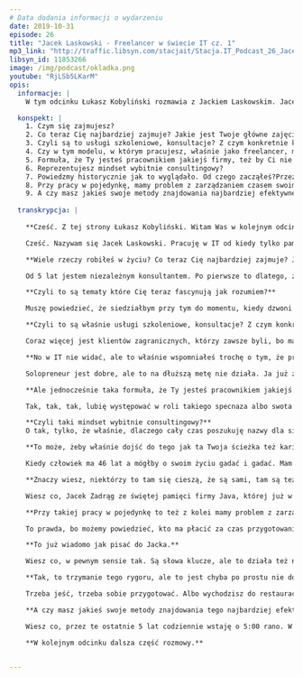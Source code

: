 ```yaml
---
# Data dodania informacji o wydarzeniu
date: 2019-10-31
episode: 26
title: "Jacek Laskowski - Freelancer w świecie IT cz. 1"
mp3_link: "http://traffic.libsyn.com/stacjait/Stacja.IT_Podcast_26_Jacek_Laskowski_-_Freelancer_w_swiecie_IT_cz_1.mp3"
libsyn_id: 11853266
image: /img/podcast/okladka.png
youtube: "RjLSb5LKarM"
opis:
  informacje: |
    W tym odcinku Łukasz Kobyliński rozmawia z Jackiem Laskowskim. Jacek na co dzień zajmuje się Sparkiem, Kafką oraz Scalą. Jak sam siebe określa jako Freelance IT Consultant. W tej części opowie, jak dokładnie wygląda jego praca, a w szczególności kontakty z klientami. 

  konspekt: |
    1. Czym się zajmujesz?
    2. Co teraz Cię najbardziej zajmuje? Jakie jest Twoje główne zajęcie?
    3. Czyli są to usługi szkoleniowe, konsultacje? Z czym konkretnie klienci dzwonią? Czego mogą od Ciebie oczekiwać?
    4. Czy w tym modelu, w którym pracujesz, właśnie jako freelancer, myślisz o tym, żeby jakoś tutaj rozbudowywać zespół? Czy raczej chcesz być takim solopreneur, który zajmuje się wszystkim sam i nie uzależnia się od innych ludzi?
    5. Formuła, że Ty jesteś pracownikiem jakiejś firmy, też by Ci nie odpowiadała? Skoro się zdecydowałeś na tę właśnie samodzielność, bycie freelancerem, także tutaj wolisz samodzielnie pracować?
    6. Reprezentujesz mindset wybitnie consultingowy?
    7. Powiedzmy historycznie jak to wyglądało. Od czego zacząłeś?Przez długi czas się samą Javą zajmowałeś, tak? Działałeś również jako organizator meetupów itd. Możesz powiedzieć jak ta droga wyglądała? Migracja, właśnie z zainteresowania Javą do Sparka i Kafki?
    8. Przy pracy w pojedynkę, mamy problem z zarządzaniem czasem swoim? To znaczy, że trzeba sobie dobrze podzielić czas, pomiędzy pracę faktyczną, a przygotowaniem się do kolejnego projektu. O tym mówiłeś?
    9. A czy masz jakieś swoje metody znajdowania najbardziej efektywnego czasu pracy?
  
  transkrypcja: |
  
    **Cześć. Z tej strony Łukasz Kobyliński. Witam Was w kolejnym odcinku podcastu Stacja.IT. Dzisiaj naszym gościem jest Jacek Laskowski. Cześć Jacek. Wielkie dzięki, że znalazłeś czas żeby porozmawiać z nami. Może powiedz na początku, tym osobom, które Cię nie znają, czym się zajmujesz?**

    Cześć. Nazywam się Jacek Laskowski. Pracuję w IT od kiedy tylko pamiętam, czyli już od ponad dwudziestu lat. Pasjonuję się światem Open Source. W tej chwili zajmuję się  Kafką i Sparkiem, korzystam również z języka programowania SCALA. Mimo mojego wieku wciąż liczę, że kiedyś będę dobrym programistą. Klienci mi płacą, więc wygląda na to, że moje usługi nadal są wzięte. Mam się dobrze. 

    **Wiele rzeczy robiłeś w życiu? Co teraz Cię najbardziej zajmuje? Jakie jest Twoje zajęcie?**

    Od 5 lat jestem niezależnym konsultantem. Po pierwsze to dlatego, żeby jakby uwypuklić ten fakt, że skoro jest się niezależnym to rynek wyznacza jak dobry człowiek jest, więc jeśli od tylu lat utrzymuje się na rynku i wciąż mogę powiedzieć, że jestem niezależny to znaczy, że jest całkiem nieźle. Lubię funkcjonować w takich niestabilnych środowiskach. Kręcą mnie szybkie zmiany, więc w tej chwili siedzę tylko i wyłącznie ze Sparkiem i Kafką (w tej kolejności) oraz Scalą. Więc jeśli klient dzwoni i mówi, “Słuchaj chłopie! Jacek chcielibyśmy Cię!”, to jeśli nie pojawia się Spark, Kafka i Scala w tej kolejności, w pierwszych dwóch, trzech lub czterech zdaniach to od razu kończę rozmowę. Robię to od 5 lat i nie zamierzam przestawać. Przed naszą rozmową kończyłem wpisy w moich książkach odnośnie Kafki, coś tam rozkminiałem, coś mi zaczęło wychodzić i tak sobie przypomniałem, że Łukasz dzwonił, trzeba jechać. Musiałem przerwać. I to jest właśnie taki mój świat, że wygląda na to, że gdybym mógł to bym siedział przy tym temacie, patrzył na kody źródłowe i i opisywał to wszystko co tam widzę. I tak zaprzepaściłbym cokolwiek innego. Dobrze że mam rodzinę. Dobrze że spotykamy się, że muszę wyjeżdżać do klientów, bo inaczej to bym chyba się nie ubrał w ogóle i w pidżamie, kapciach siedział. Jak to w filmach czasem pokazują w piwnicy i rozkminiał jak to Kafka i Spark działają. 

    **Czyli to są tematy które Cię teraz fascynują jak rozumiem?**

    Muszę powiedzieć, że siedziałbym przy tym do momentu, kiedy dzwoni klient i mówi “słuchaj, przyjedziesz na szkolenie”? To tak jak Sławek Sobótka zawsze odpowiadał, zresztą wy też tak działacie, że po jakimś czasie jak masz już szkolenia to odcinasz kupony i cały czas mówisz to samo. Ale właśnie ta świadomość, że jest kolejne szkolenie - dziesiąte, dwudzieste szkolenie i mówisz to samo, czasami nie wiesz, czy coś już mówiłeś, czy nie mówiłeś. Czasem byś chciał wskoczyć na wyższy poziom. Szczególnie jeśli siedzisz z kodami źródłowymi i chciałbyś powiedzieć, co jest w latest and greatest version, czy to Sparka czy Kafki. Ale mówisz nie, jak pojedziesz za ostro po bandzie i powiesz te wszystkie detale, a klientela nie jest jeszcze przygotowana, więc musisz zatrzymać się. Te wyjazdy czasami są tak pod górę, że mi się nie chce jechać i tak po tych pięciu dniach mówię sobie “dobra mam trochę kasy, już nikt nie musi dzwonić i nikt nie będzie dzwonić i wtedy odkładam telefon, odkładam maila i znowu kody źródłowe. Później po tygodniu mówię sobie “Słuchaj może jednak by ktoś zadzwonił, bo jak nikt nie będzie dzwonił, to może ta moja robota nie jest w ogóle potrzebna. Pojawiają się takie inne elementy. No i tak upływają ostatnie dni”.

    **Czyli to są właśnie usługi szkoleniowe, konsultacje? Z czym konkretnie klienci dzwonią? Czego mogą od Ciebie oczekiwać?**

    Coraz więcej jest klientów zagranicznych, którzy zawsze byli, bo mało udzielałem się na rynku polskim jeśli chodzi o biznes. Tutaj bardziej chodziło o wystąpienia publiczne, o dzielenie się wiedzą. Zależy mi na tym rynku, żeby inni przynajmniej mieli świadomość, że to czym się pasjonuje istnieje na takim poziomie, że to będzie poziom trochę więcej niż początkujący. Wszystkie meetupy organizuję tutaj, ale klienci, głównie zagraniczni, coraz częściej dzwonią i mówią - słuchaj, to już nawet nie musisz do nas przyjeżdżać, tu masz logi, tego czy tego rozwiązania. Powiedz nam czy możesz zrobić tam tak dobrze. Jak trzeba będzie to przeszkolisz naszych ludzi, żeby te pytania były na innym poziomie. Więc szkolenia tak, no bo jak pewnie wiesz, łatwo się je wycenia. Mówi się, powiedzmy 3-5 dni, taka kwota, materiały są, jeśli już masz agendy, 10-20 różnych wariantów agend, to mówisz “dobra, masz tutaj agendy, jeśli coś ci się nie podoba, to masz poszczególne moduły, możemy coś sklecić jak z klocków lego”. Biznes jest prosty jak już dobrze się rozkręcisz. Powtarzam ludziom, że wszystko jest dostępne publicznie - moje slajdy, agendy. W zasadzie, wróciłem teraz z Łodzi i mówię do nich: słuchajcie, moja bytność tutaj to jest jedynie możliwość zadania mi pytania i dostania odpowiedzi w sposób, którego nie dało się uwzględnić na slajdach. Albo było za dużo, albo nawet nie wiedziałem tego, bo się dowiedziałem wczoraj. I były takie sytuacje właśnie w zeszłym tygodniu, kiedy miałem w czwartek-piątek szkolenie z Kafki, to mówiłem rzeczy, których się dowiadywałem właściwie z godziny na godzinę. Kiedy skończyliśmy pierwszy dzień, to coś tam rozkminiłem. Wracając do moich klientów, szkolenia tak, bo się łatwo sprzedają, łatwo je wycenić. W zasadzie sztampowo obsługuję klientów, jeśli pytają o warsztaty. Coraz częściej pojawiają się klienci, którzy mówią: słuchaj zrób nam dobrze. Ty nam powiedz jak miałoby to wyglądać, chcesz logi, to masz logi. Chcesz przyjechać do nas, to przyjeżdżasz. Nie chcesz przyjeżdżać, to też powiedz i w zasadzie teraz w tej chwili usługi są, development, mentoring, performance tuning itp. Są klienci, którzy mówią, mamy produkt, ale chcielibyśmy go usparkowić albo ukawkowić. Wybaczcie za tę nowomowę. Wtedy ja mówię, okey potrzebuję czasu na zastanowienie się, co produkt robi i jak miałaby wyglądać integracja ze Sparkiem czy Kafką no i wtedy się dogadujemy. Ja mówię, że będzie to trwało 6-10 tygodni, no i wyceniamy to per godzina. Klient się zgadza lub nie i wtedy proponuje nową kwotę,  jak będzie okey to robimy. Jeżeli nie, to gadamy dalej albo rozchodzimy się. I tak to teraz wygląda. Także wyjątkowo dobrze idzie. Te wszystkie zapowiedzi, jakichś potencjalnych recesji. Jak słyszę recesja, to pytam jaka recesja? Brakuje ludzi do roboty. Sam bym potrzebował kilku takich wymiataczy, którzy chętnie by usiedli w Sparku, Kafce. Takich odpowiedzialnych, że tylko wystarczyłoby rzucić im temat, powiedzieć: posiedź nad tym, za 2 dni wrócisz i powiesz mi czego się dowiedziałeś. Taka odpowiedzialność, żeby była w tym człowieku. Ludzi nie ma, a tutaj ktoś mówi o recesji. Jaka recesja? Może w innych branżach, ale w IT jakoś tego nie widzę, w moim obszarze jakoś tego nie widać.

    **No w IT nie widać, ale to właśnie wspomniałeś trochę o tym, że przydałoby się więcej tych ludzi? Czy w tym modelu, w którym pracujesz, właśnie jako freelancer, też coś takiego dopuszczasz? W sensie, że myślisz o tym, żeby jakoś tutaj rozbudowywać zespół? Czy raczej chcesz być takim solopreneur który właśnie się zajmuje wszystkim sam i nie uzależnia się od innych ludzi?**

    Solopreneur jest dobre, ale to na dłuższą metę nie działa. Ja już zauważam to po 5 latach, kiedy jestem już w pojedynkę. Zazdroszczę takim firmom jak Sages. Wiele firm można by wymieniać. Wiesz, macie ludzi, zawsze można zwielokrotnić swoją moc. W skrócie mówiąc - ściągnąć więcej z rynku, jeśli chodzi o kasę i więcej się nauczyć, no bo co dwie głowy to nie jedna. Fajnie jest móc z kimś porozmawiać, szczególnie z kimś, kto dzieli te same pasje. Ja w tej chwili rzeczywiście studiuję Sparka i Kafkę. Cieszy mnie każdy dzień, kiedy mogę z tym posiedzieć i porozkminiać. Korzystam z mediów społecznościowych właśnie po to, żeby zachęcić innych do kwestionowania moich prawd, które tam sobie sam buduję, na temat tego, jak działa Spark i Kafka. Liczę, że przez to udostępnianie tego wszystkiego ktoś powie, że ten gość (myślę o sobie), wie coś, to chętnie bym porozmawiał z nim. Chętnie bym się czegoś pouczył. Wciąż jeszcze mało jest ludzi, którzy piszą i mówią: słuchaj może byśmy popracowali razem. Ci, których pytałem o to, czy chcieliby popracować, to albo nie chcą odejść z etatów, albo nie są gotowi na działalność gospodarczą, na współpracę. Gdzie ta współpraca wyglądałaby tak, że ty mi powiesz ile chcesz zarabiać miesięcznie, albo za daną robotę, ja ci to zlecam, a ty mi to robisz. Robisz, nie że wtedy robisz 50 innych rzeczy i ja po tygodniu oczekuję od ciebie wyników, a ty tego nie masz. Dlatego zależy mi żeby to była osoba odpowiedzialna. Nie spotykam dużo ludzi odpowiedzialnych, nie mam jakoś tak szczęścia do tego. Nie chcę zatrudniać, no bo sam jestem na działalności gospodarczej. Nie umiem zagwarantować, że ten flow, ten strumień projektów będzie cały czas trwał. Może jestem w stanie zagwarantować to na kilka miesięcy, ale to zawsze jest ta niepewność, prawda? Więc poszukuję ludzi, którzy w zasadzie już rządzą na rynku, jako freelancerzy. Może chcieliby się skrzyknąć i popracować razem, wymienić się doświadczeniami. Na razie nie mam szczęścia. Ostatnio dostałem maila od gościa, od Hindusa, który mówi: chciałbym się specjalizować w Sparku i Kafce. Pierwszą moją myśl, kiedy w ogóle dostaję takie pytania to jest, że pozwolę mu trochę poczekać. Zobaczymy czy jest wytrwały i przejdzie przez pierwsze sito. No więc po jakimś czasie napisał do mnie: “Jacek, wiem, że jesteś zarobiony (nie wiem skąd on on to wie, ale on wiedział). Czy mógłbyś odpowiedzieć na to pytanie?”. To już pokazuje, że gość jest odporny na ten pierwszy fail w korespondencji. No wtedy ja pytam, co go interesuje? Tak żeby podtrzymać tą rozmowę. I okazało się, że gość jest bardziej zainteresowany Sparkiem niż Kafką. Zadałem mu pierwsze pytanie, chcąc zobaczyć czy w ogóle to ma sens z tym gościem. Nic o nim nie wiem, ale jest zainteresowany, przeszedł przez pierwsze kroki, no i zadałem mu to pytanie i teraz czekam na odpowiedź. Mało jest takich ludzi, którzy dociekają prawdy, są zainteresowani. Jeszcze mniej ludzi, którzy są na swoim. Jeszcze mniej tych, którzy chcieliby się skrzyknąć z innymi i popracować razem. Potrzebuję tego, to rzeczywiście. Na Twoje pytanie czy chcę być soloenterpreneurem to zdecydowanie nie, bo to się nie skaluje. Nie będę wiedział więcej. Czasem mamy z całego dnia, jak czasami sobie mierzę ile czasu spędzam rzeczywiście na produkcję mojej wiedzy, to 4-5 godzin to max. Wiesz, czasami jak wczoraj kiedy siedziałem nad zdokryzowaniem Kafki i usiadłem nad jednym problemem i nie mogłem go rozwiązać. Wiedziałem o co chodzi, teoretycznie byłem przygotowany, ale praktycznie czegoś mi brakowało. Wtedy chętnie zamieniłbym z kimś słowo. Przyszły moje dzieciaki, cała rodzina się zwaliła do domu, a ja byłem wściekły, że nie mogłem z nikim poruszyć tego tematu. Wyszedłem do nich. Żona Agata, pozdrawiam Agatkę, mówi że obiad jest. Ja teraz nie będę o obiedzie myślał… Byłem wściekły i mówię do nich: nie gadajcie do mnie, bo jestem podminowany, bo mam problem i nie mogę go rozkminić. Ale przysiedliśmy do stołu  i tak minęła godzina, dwie, a ja zapomniałem w zasadzie o tym problemie. I w zasadzie, muszę ci powiedzieć, że to było potrzebne, trochę ochłonąłem, trochę zeszło ze mnie. Pomyślałem, że jutro nad tym siądę, wiedząc, że dzisiaj się spotykamy. I tak mówię, a to jutro. A tak nie dało mi to spokoju, po dwóch godzinach, obiad, było około 19, wszyscy już wyszli i zostałem sam. I tak miałem pół godziny, myślę, że muszę do tego wrócić. I poszło. Więc wracając do twojego pytania, czy chcę solo - solo nie. Muszę z kimś gadać częściej, dlatego prowadzę też te meetupy, ale to nie jest ten związek biznesowy, więc muszę mieć kogoś, kto byłby odpowiedzialny, kto chciałby trochę popracować w moim modelu. Żeby podszkolił się i ja bym się podszkolił przy okazji tych rozmów, a dodatkowo trochę zarobi, może nie? Więc jest dobrze, ale uważam, że mogłoby być lepiej.

    **Ale jednocześnie taka formuła, że Ty jesteś pracownikiem jakiejś firmy, też by Ci chyba nie odpowiadała? Skoro się zdecydowałeś na tę właśnie samodzielność, bycie freelancerem, także tutaj wolisz jak rozumiem samodzielnie pracować?**

    Tak, tak, tak, lubię występować w roli takiego specnaza albo swota w tej chwili. Specjalizuję się w wąskiej dziedzinie. Padają czasami pytania od ludzi, czy nie boję się, żę wypadnę z rynku przez to, że mam wąską specjalizację. Nie, na razie nie mam z tym problemu. Wygląda na to, że być może czasami myślę o Sparku jako zamierzchłej technologii, bo około 10 lat już istnieje i widać że są pewne automatyzacje związane ze Sparkiem. Są rozwiązania jak IMR Amazonowy, który jakby ukrywa, że tam w ogóle Spark występuje. W Google’u też jest, więc każdy ma jakieś takie rozwiązanie. Microsoft również w swojej chmurze, więc wygląda na to, że jakby Spark się zrobił na tyle popularny, że w zasadzie już nie można na nim zarabiać. Teraz Kafka, wygląda na to, że chwyta wiatr w żagle. Może do wielu rozwiązań się nie nadaje, ale ludzie biorą Kafkę bo ona jest trendy w tej chwili. Więc nie chcę się zatrudniać na etacie, bo jak dostaję propozycje od bardzo dobrych firm.   Tutaj nie mówię tego w woli chwalenia się, że kontaktuje się ze mną ten czy tamten. Chodzi o to, że odmawiam i dobrze, że jest to nagrywane. Będę zawsze ten kawałek pokazywał dlaczego. Piszę zawsze dlaczego. Lubię kiedy skaczę z projektu na projekt i zajmuję się tylko i wyłącznie Sparkiem i Kafką. Jednak projekt, to nie jest tylko Spark i Kafka. Projekt to jest również robienie architektury, która dotyka Sparka, Kafki i jeszcze czegoś innego. Myślenie o jakiejś takiej większej wizji, poznanie problemów biznesowych, do jakich to rozwiązanie miałoby być zaadresowane. Ludzie oczekują, że jak człowiek ma 40 lat plus, a ja w tej chwili jestem 46ściolatkiem, to już w tej chwili będzie rozwiązywał problemy wyższego poziomu, biznesowe. Nie jest tak. Mnie wciąż technologia interesuje i chcę być, jak to mówią, skupiony na Sparku i Kafce. A to i moja agresywność, mam nadzieję, że pozytywna, nie spotyka się z aprobatą na dłuższą metę. Więc mówię, po tygodniu po dwóch, albo prawdopodobnie zespół miałby mnie dosyć, albo by się problemy skończyły ze Sparkiem i Kafką. Dlatego mówię stanowcze “nie” zatrudnianiu na etat. Chcę mieć, po pierwsze czas na rozkminianie czym jest Kafka, Spark.  Wciąż czuję niedosyt tego czasu. A dwa, że chcę skakać z projektu na projekt, bo lubię zmieniające się środowiska. Nie lubię takiej jednostajności. Nowi ludzie, nowe problemy, i dzięki temu mówię klientom, że nie mam po co się zatrudniać, i po co przez rok, dwa, trzy i zastanawiać się, czy dla mnie są projekty, czy nie ma. Przechodziłem przez to. Lepiej weź mnie na tydzień, dwa, ja rozwalę ten czy tamten problem, zdejmę z Ciebie problem myślenia o Sparku, Kafce. Dodatkowo pozwolisz mi jeździć po innych klientach i potencjalnie szukać lepszych rozwiązań na twoje problemy. Bycie takim pośrednikiem pomiędzy biznesami, mimo że mam podpisanie NDA ze wszystkimi klientami, to wciąż mogę czerpać, korzystać z tego doświadczenia, więc nie muszę mówić, że u klienta X to było tak i tak. Mogę powiedzieć, a ja bym zastosował to rozwiązanie tak. Właśnie bazując na tym doświadczeniu. Więc to jest przez te zmieniające się warunki nie zasypiam gruszek w popiele, jak to mówią. Wciąż jestem na najwyższych obrotach, wciąż to jest Spark i Kafka, no i tak transferuję to widzę, żeby klienci nie myśleli w kategoriach czegoś złego, myśląc o Sparku i Kafce, więc preferuję właśnie bycie niezależnym i to na razie ma ręce i nogi.

    **Czyli taki mindset wybitnie consultingowy?**
    O tak, tylko, że właśnie, dlaczego cały czas poszukuję nazwy dla siebie.  Używam oficjalnie teraz “Freelance IT Consulting”, żeby ludziom, którzy nie są związani z tym freelancerskim ruchem open source, jeśli chodzi o biznes. Freelancer kojarzy mi się trochę z leser. Aczkolwiek, to w zasadzie jest przeciwieństwo, bo nie możesz leserować, kiedy jesteś freelancerem. No bo jak nie będziesz miał klientów, to skończy ci się budżet, prawda? Jak to mówił mój szef w IBMie: nie będzie na chlebek, masełko, i być może szyneczkę. Więc trzeba ciągle być w kontakcie ze swoimi klientami. Jak to ktoś ostatnio powiedział na Twitterze, dobrze jest mieć kogoś, jeszcze poza sobą, kto myśli o tym, co będziesz robił jutro i chętnie ci zapłaci za to. Więc innymi słowy to są klienci. Więc nazywam się Freelance IT Consultant. Tak jak powiedziałeś, consulting to rzeczywiście jest moja rola, ale jest to też mi się zawsze kojarzyło z tym, że jak ktoś mówił konsultant. Szczególnie w Polsce często słyszałem, to było tak: a przyjeżdża, kasuje w zasadzie na godzinę na dwie, nie zależy mu na tym, jak ta robota będzie wyglądała, bo za tydzień, on zejdzie, skasuje swoje, po tygodniu będzie miał na miesiąc. W zasadzie oczekuje tylko upłynięcia tego tygodnia, wychodzi i tyle. Nie, ja bym chciał, żeby Spark i Kafka dobrze się ludziom kojarzyły i jak wchodzę do jakiegoś klienta, to jak słyszę o jakichś problemach, to mówię, że chcę o tym teraz i tu wiedzieć i jeśli sam nie będę umiał pomóc, to skontaktuję się z odpowiednimi osobami. Pomogę pchnąć temat do przodu. Na razie wygląda, że kilku klientów zaufało i pozwalają mi na taką dowolność i takie wjeżdżanie. Dają mi pełen dostęp do serwerowni, pełen dostęp do tych środowisk i mówią: to rób nam dobrze. Bądź takim outsourcingiem, ale tylko dla Sparka i Kafki, ale to jeszcze nie jest powszechne, także…

    **To może, żeby właśnie dojść do tego jak ta Twoja ścieżka też kariery czy rozwoju wyglądała, to może powiedzmy historycznie jak to wyglądało. Od czego zacząłeś? Bo tutaj przez długi czas się samą Javą zajmowałeś, tak? W początkach. Też jako organizator meetupów itd, możesz powiedzieć jak ta droga wyglądała? Też migracje, właśnie z zainteresowania Javą tutaj do Sparka i Kafki?**

    Kiedy człowiek ma 46 lat a mógłby o swoim życiu gadać i gadać. Mam nadzieję, że to nie jest tak, że mam wysokie ego, aczkolwiek pewnie wysoko jest. Generalnie, mam nadzieję, że nie będę zbyt arogancki, wybacz i wybaczcie. Jest tak, że kiedy Java wychodziła byłem wtedy na studiach, jeszcze w Toruniu. Wtedy studiowałem i pamiętam, że Java się pojawiła, nie umiem wytłumaczyć, dlaczego mnie zainteresowała, tak jak nie umiem powiedzieć, dlaczego mnie interesuje Spark i Kafka. Są rzeczy, które doprowadzały mnie do tych technologii, Java, Spark, Kafka, Scala, a w pewnym momencie był Closure i SBT. To zawsze jest takie pokręcone, że w zasadzie trudno jest w tym znaleźć jakiś sens. Więc wracając do mojej historii. Zacząłem od Javy, od pierwszej wersji. Byłem na studiach. Bardzo uwielbiałem programować w C, w socketach, więc jakby Unix mnie fascynował. Lubiłem chyba tą toporność tego Unixa, ale nie toporność, że tam niewiele można było zrobić, tylko, że po prostu, żeby tam coś zrobić. Trzeba było być takim trochę geekiem. I to mnie fascynowało. A z Assemblerem nie doszedłem, to nie był mój poziom. To poziom w tym sensie, że zawsze siedziałem na Unix i C to było najniższy poziom, jaki tam liznąłem. Tam jakiś tam epizod był z Assemblerem ale to do tego nie wracajmy. To nie było nic przyjemnego. Więc była ta Java i założyłem po raz pierwszy pamiętam wtedy to było Pelcomplamp Java, taki news grupy, usenet wtedy był. Pamiętam że ktoś to poprowadził, ale nie pamiętam czy ja to zakładałem, czy ktoś to założył dla mnie. Trzeba byłoby poszukać. Kiedyś próbowałem to znaleźć, ale powstała ta grupa pelcomplandjava i postanowiłem udzielić się tam, a tam było chyba z 6 osób. Nie mieliśmy w ogóle na pelnacomplandjava, tam ludzie dyskutowali i to mnie jakoś tak fascynowało. Potrzebowałem z kimś pogadać na ten temat. Pamiętam kiedy uplety się pojawiły wtedy na tych stronach www, czy jakieś książki się pojawiły. Poszukiwałem takich społeczności. Wtedy jakby, to tego się działo w międzyczasie. Ta Java, ja byłem na studiach, później zacząłem pracować, musiałem, bo w wieku 20 lat pojawiło mi się pierwsze dziecko, później drugie dziecko. Trzeba było kurde trochę kasy pokombinować. Z rodzicami finansowo nie było najlepiej, było generalnie wiele powodów, dla których człowiek musiał robić to, co robił. Więc była Java od pierwszej wersji, w Polsce jeszcze to IT było takie raczkujące. W ogóle IT nie było 20 lat temu, 30 lat temu. To na Kernelu jeszcze się wtedy rządziło. Linux jeszcze wtedy na Kernelu to było chyba dwa czy nawet wcześniej, jedynki nie pamiętam ale dwa, dwa jeden, dwa zero to pamiętam te Kernele. Linux zaczął mnie wtedy pasjonować, to kompilowanie tych rozszerzeń do Linuxa, jakby ten świat open source był taki magiczny, taki niezdobyty. Ta możliwość przesiedzenia całych nocy przed terminalem i tam rozkminianie jak tam Unix działa, jak to kompilować kody w C. Jakimś cudem, w tym momencie kiedy ja już byłem z Javą, dopadłem do Apache Southern Foundation. To ASF w tej chwili kończy 10 czy 20 lat, 10 wydaję mi się. No i open source jakoś tak człowiek słyszał i był pompowany przez tych ludzi, z którymi rozmawiał po angielsku, więc ten angielski trochę lizał, więc liznąłem mocniej. Więc to pisanie moich problemów po angielsku, nie było już takim problemem. I to tak trwało i trwało. Studia trwały trochę dłużej niż powinny. Nie tam 5 lat, tylko 3 razy więcej. W końcu w trakcie tych studiów ja miałem dwójkę dzieci, więc musiałem pracować. Zacząłem z jednej pracy iść do drugiej, trzeciej, czwartej. Przyszedł rok 2000, ja już miałem jakąś wiedzę na temat Javy, no ona rosła razem ze mną. W Warszawie, to miałem wtedy jeszcze większą publikę do zagospodarowania. Tu się już w zasadzie nic nie działo. W Krakowie wtedy była jedna konferencja, wtedy tam była grupa, tam powstał Polish Java User Group. Pamiętam, że BEA, była jeszcze taka firma, teraz kupiona przez Oracle. Maciej Gruszka pomagał mi wejść w ten rynek, właściwie cała BEA Polska. Wtedy jeszcze nie było oddziału polskiego, tylko był niemiecki. Jakby było tyle ludzi w międzyczasie, którzy chcieli żebym coś zrobił bo oni mieli możliwości, przede wszystkim pieniądze, miejsca gdzie by się spotykać. Ja po prostu miałem tylko kreować społeczność. W zasadzie byłem takim narzędziem w rękach ludzi mądrzejszych, sprytniejszych. I ja to robiłem, mnie to pasjonowało. Lubiłem się spotykać z ludźmi. No i jakby to się tak kręciło, kręciło, aż się rozkręciło na tyle, że powstała Warszawska Grupa Użytkowników Java. Później pierwsza konferencja, druga konferencja, pojawiły się ludzie, Michał Margiel, Łukasz Lenart i inni. No i oni zaczęli przejmować pewne obowiązki, które do tej pory były na mojej głowie. Ja mogłem się rozwijać w innych obszarach. I  przechodząc w fast forward z 2010 w 2020, chociaż w zasadzie nie mamy jeszcze 2020. Ciągle byłem z ludźmi ze Stanów, ciągle byłem z open sourcem, ciągle byłem z Apache Southern Foundation. To się działo, dlatego teraz jestem tu gdzie jestem. Rozmawiamy, meetupy się kręcą, w zasadzie mam mało czasu, żeby udostępniać tę wiedzę którą chciałbym udostępniać każdemu for free. Jedyne co płaci człowiek to czas. Jeśli chce ze mną pogadać, to niech przyjdzie na meetupy, na moje konferencje. Występuję na tych Spark Summitach na Kafka Summitach. Tych przestrzeni, gdzie udostępniam moją wiedzę jest sporo. Nawet czasami zarzuca mi się, że traktuję rynek polski po macoszemu, może nawet wygląda na to, że jestem arogancki, bo co tam będę się udzielał na rynku polskim. A to raczej wynika z tego, że klienci są zagraniczni, płacą dobrze. Człowiek jest trochę pazerny nawet na tą kasę, więc dużo jeździ, a jak już jest w domu, to tak trochę nie chce się mu wychodzić poza ten dom, no bo siedzi z tymi kodami źródłowymi. Wtedy znowu klienci są, znowu musi wyjechać na ten tydzień, dwa trzy. I to tak rok mija. Są jeszcze inne pasje, na które nie starczy czasu. No i jakby wracając właśnie do 2019, nawet ostatnio zastanawiałem się, że trzeba byłoby zorganizować meetup, no bo sparkowego meetupu nie było ostatnio, kafkowego też, a jest tyle do podzielenia się. Ale muszę Ci powiedzieć, że normalnie nie ma gdzie tego wcisnąć, no bo trzeba to o tej 17:00 się zorganizować, bo to wyjazd. A teraz mi się pojawiają wyjazdy też w Polsce na różnego typu spotkania Javove, meetupowe, będzie Rzeszów, pojawiła się też Bratysława w międzyczasie, będzie Gdańsk, konferencja. Nawet nie mam czasu w tej Warszawie coś zrobić. 

    **Znaczy wiesz, niektórzy to tam się cieszą, że są sami, tam są też tacy właśnie, te osoby które się tam publicznie wypowiadają o internecie i właśnie cieszą się z tego, że nie muszą zarządzać ludźmi, no bo to też jest ból, tak? W sensie, że jak masz firmę, no bo jest niby fajnie, bo jest dużo osób które ci mogą pomóc zrealizować jakieś zadania ale jeśli ty musisz poświęcać czas na zarządzanie, na odbieranie tych zadań, na przekazywanie, na wdrażanie, to z kolei bardzo dużo czasu zabiera takiego wiesz, którego nie możesz poświęcić na pracę.**

    Wiesz co, Jacek Zadrąg ze świętej pamięci firmy Java, której już w tej chwili nie ma, powiedział taką jedną fajną rzecz. On nie chciałby być nikogo managerem, on też czuł się, zresztą pewnie cały czas się czuje (pozdrawiam Jacka, jeśli to ogląda), zawsze powtarzał, że on nie chce być managerem, on chce być partnerem. Więc pomyśl sobie, tak jak jest, to w tych kancelariach. Nie wiem dokładnie jak to jest, ale sobie wyobrażam, o spółdzielniach. On miał kiedyś taką wizję, żeby firmy, powiedzmy Sages, moja firma, na razie jednoosobowa (ale może kiedyś będę jak na kształt u Sagesa), skrzykniemy się i nie będziemy niczyim managerem. Mamy swoje struktury jeśli ich potrzebujemy. Ja chcę mieć partnerów, więc pytam czy chcesz ze mną pracować? Jeżeli odpowiada: Chcę z tobą robić, to pytam dalej: Chcesz być na projekcie? Chcę być na projekcie. To powiedz mi co chcesz robić na tym projekcie, bądźmy razem. Jak chcesz ze mną iść do klienta, to możesz iść, ale to czasami trochę słabo wygląda, jak klient widzi 10 osób po jednej stronie, a po swojej stronie tylko dwóch. Jak chcesz to idź i powiedz mi co mam zrobić. Ty bądź moim managerem, ja mogę być twoim, ale raczej nie myślmy o tym, że ja będę cię rozliczał za robotę, tylko dowozimy projekt. W sensie, że ty jesteś ekspertem, jeśli nie to mówisz, czego ci brakuje. Ja czuję się ekspertem, więc mówię: ty zrobisz dla mnie to, ty mi mówisz, że to zrobisz, albo nie zrobisz i ja mam to zrobić. Generalnie, myślimy o finalnym efekcie naszych prac, a nie kto jest managerem. Więc jak ja poszukuję ludzi, to poszukuję kogoś, kto już stąpa twardo po ziemi i mówi wyraźnie, że chce być zarządzany, w porządku, to ja ci powiem. Będziesz kopał stąd do tamtąd i nie interesuje mnie to, że cię to nudzi. Jeśli powiesz oczywiście, że cię to nudzi, to ja to uwzględnię. To będziemy prowadzić rozmowy. A jeśli chcesz być równoprawnym, to czuj się odpowiedzialny i wydawaj mi też polecenia, takie które powiesz, bo mi się nie będzie chciało nad czymś myśleć albo od odfrunę z czymś. To powiesz mi “Jacek, słuchaj wróć do mnie, teraz ty będziesz kopał stąd do tamtąd, bo tego wymaga projekt”. Ja powiem - tak, robimy to, bo wiem, że to jest potrzebne, albo powiem, nie będę tego robił, bo to jest niepotrzebne i wtedy mamy tą równouprawnioną dyskusję, z prawem veta po obu stronach. Więc taka spółdzielnia bardziej mi odpowiada, no ale jakoś nie znalazłem i Jacek też nie znalazł, wielu osób które dzieliłyby tę samą pasję i myślenie. Dlatego myślenie o solopreneurze traktuję jako negatyw. Solo uważam za negatyw, zawsze myślę o zespole, udostępniam wszystko, co wiem. Mam nadzieję, że to pokazuje, że nie gram solo, mimo, że jestem solo. Raczej składam to na barki tego, że moja wizja, jak miałoby to wyglądać może jest tak karkołomna, że nikt w to nie wierzy jeszcze. Może rzeczywiście trzeba jeszcze po prostu zatrudnić kilka osób, powiedzieć będziesz kopał stąd dotąd, pokazać, że jest się jakąś firmą 10-osobową i może wtedy wyuczyć, to jest takie niewdzięczne słowo, ja lubię to czasami używać w tym kontekście, ale to jest pozytyw, wytresować kogoś, żeby był tobą. Wytrenować go, żeby postępował tak samo, a z drugiej strony, nie chciałbym, żeby ludzie postępowali tak samo, nie chcę budować kopii, chcę budować indywiduum, które będzie ze mną współpracowało. Więc chciałbym mieć kogoś i rozmawiam z kilkoma osobami, ale one są wciąż niezdecydowane. Pozdrawiam przyjaciół z Paryża. Paryżanie wiedzą o kim mowa. Więc jest kilku niezdecydowanych, jest kilku takich zewnętrznych, no zobaczymy jak to wyjdzie. Ale solopreneur nie, długofalowo na pewno nie. Manager też nie. To jest jeden z powodów, też dla którego nie pracuję w korporacjach. Tam się od razu oferuje mi się tytuły, senior ktoś tam, senior coś tam, raz przez wiek, dwa przez domniemane doświadczenie. Ja wolę być zwykłym programistą i powtarzam, że w mojej roli, jako niezależny, mam tę przyjemność, że mogę powiedzieć, ja mogę być od wszystkiego, byle w zdaniu przy tym wszystkim był Spark i Kafka i jeszcze Scala, więc jeśli jest jakiś problem, którego nikt nie chce robić, to ja go chcę robić. Dlatego to managerowanie, zarządzanie, masz rację, nie jest dla mnie, bo to zajmuje czas, którego po prostu nie mam. 

    **Przy takiej pracy w pojedynkę to też z kolei mamy problem z zarządzaniem czasem swoim tak? To znaczy tym, że trzeba sobie tam dobrze podzielić czas pomiędzy pracę faktyczną a przygotowaniem do kolejnego projektu, o którym mówiłeś. Czy właśnie wręcz wyjazdem do klienta, czy czasem dzieleniem czasu między rodzinę, czas prywatny, osobisty. Mówiłeś też o mailach, w sensie tutaj też pełna zgoda, ktoś kiedyś powiedział, że odpisywanie na maile, to nie jest praca, to jest jakiś tam narzut który musimy sobie załatwić.**

    To prawda, bo możemy powiedzieć, kto ma płacić za czas przygotowania wyjazdu do klienta. Albo rozmową z klientem. Klient cię nie zna, ma pieniądze, mówi, że ma budżet nieograniczony. Czyli jesteś zainteresowany rozmową. Ale jak przekonać klienta, który cię nigdy nie widział w akcji i polega tylko na tym co widzi w internecie, co możesz kreować. I jak przekonać tych ludzi, tego klienta? Czasami trzeba po prostu grać, żeby go zaintrygować. Tak nęcić. Trzeba odsiedzieć swoje w tej łódce i czekać na tego wieloryba, który chwyci na tę wędkę. I to zajmuje czas. Kto ma za to płacić? Ja uważam, że to jest na początku, to przy pierwszym spotkaniu, to jest Twój koszt. Czyli musisz sobie to skalkulować w stawkę, więc jakby czasami jest tak, że  nie będę odpowiadał na maile. Maile Ci rosną, prawda? Już nauczyłem się tej trudnej sztuki. Popatrzę po tytule, popatrzę od kogo i do kosza. Nie mam wątpliwości, nie mam złudzeń, że być może coś stracę ważnego. Ale jeśli tytuł jest słaby, to nadawca też jest jakiś kwadratowy, idzie do kosza. Od razu. Czasami skanuję tylko, jak widzę jakieś słowa klucze, widzę to zostaję przy tym. Czasami przeskanuję i zostawiam na odpowiedź później. Ta odpowiedź nie następuje. I jeśli w jakimś tygodniu gościu nie odpowiada, nie przypomina się, tzn. że sprawa nie miała wagi. Ja nie odpowiedziałem, bo mnie nic nie przykuło. Gdyby tam było 10 000 zarobisz za jeden dzień, to bym od razu chwycił. A jak nic nie było takiego przykuwającego uwagę, to zostawiam to na później, to po tygodniu nie ma znaczenia, wyrzucam. 

    **To już wiadomo jak pisać do Jacka.** 

    Wiesz co, w pewnym sensie tak. Są słowa klucze, ale to działa też na ciebie, prawda? To działa na każdego. Jeśli napiszę: hej Łukasz, popracujemy razem? To powiesz zarobiony jestem. Dlaczego miałbyś ze mną pracować. Ale gdybym napisał: hej Łukasz, mam projekt XYZ, widzę, że się w tym specjalizujesz i jeszcze dobrze klient płaci, a to jest ten klient - duży gracz. A ty powiesz: to referencja jak znalazł, wchodzę w to, bo to referencje. Od razu byś odpowiedział, prawda? Więc tak. Czasami odpowiadam tak skrótowo: słuchaj jestem zarobiony, odpowiem za tydzień. Bo nauczyłem się tego ze Stanów. Ludzie czasami tak odpowiadają, zaznaczając, że widzieli Twój mail, on nie przepadł, nie trafił do deathnulla, albo do jakiegoś kosza. Widział, ale odpowie później. Czasami tak odpowiadam. Czasami mówię, że nie będę mu odpowiadał. Nie odpowiem mu wieczorem. Wieczór mija, a na drugi dzień mam taki żal że nie odpowiedziałem, to już minął cały dzień, a klient jest ważny. Więc w zasadzie co mu teraz napisze? Że odpowiem pojutrze? To już tak trochę kwadratowo. To mówię, dobra odpowiem mu dzisiaj wieczorem, teraz nie mogę akurat, faktycznie nie mogę. Widze ten mail, chodzi mi to w głowie, ale powinienem się trochę przygotować do tej odpowiedzi. I mija czasami z 3-4 dni i wtedy już w ogóle jesteś w fatalnej sytuacji, bo gość na ciebie czekał. Ty po 4 dniach odpowiadasz: słuchaj, nie wiem, albo masz pytania. I tak wolałbym odpowiedzieć 4 dni wcześniej. To jest ten problem. I wracając do tego, to jest koszt, to jest management. Dlatego często jest tak, że liczę sobie czas to tego faktycznie spędzonego czasu na pracę jest liczonych czasami. Ostatnio mówię do żony, ty wiesz co? Mierzyłem sobie czas. I faktycznej pracy za którą ktoś mi zapłacił wyszło 3 godziny. Pojawia się pytanie, co robiłeś w 8 godzin? Siedziałeś w domu. Pewnie żeś siedział przed youtubem albo coś tam. Niee, nie robiłem. Tylko to było po prostu, czytanie maili, odnotowałem sobie to. To jest czas administracyjny, za to nikt nie płaci. Aczkolwiek we wstawkach próbujesz to jakoś tam ukryć.  Ale faktycznej pracy 3 godziny. A trzymałem się ram czasowych, nic nie dotykałem innego nie? I tak przerażające, prawda?

    **Tak, to trzymanie tego rygoru, ale to jest chyba po prostu nie do uniknięcia. W sensie gdzie mamy tą stawkę za pracę to gdzieś ta administracja powinna być wkalkulowana, no bo to po prostu.. No na ten mail od klienta też trzeba odpowiedzieć**

    Trzeba jeść, trzeba sobie przygotować. Albo wychodzisz do restauracji, płacisz za ten czas restauracyjny komuś, więc jest fajnie jak sobie dajesz radę, ale jak nie chcesz codziennie chodzić do restauracji, nawet najlepszej. Często jest tak, że jestem na wyjeździe, znajdę fajną restaurację, i mogę wychodzić na koszt klienta do tej restauracji. Ale nawet mi się już nie chce wychodzić do tej restauracji. Nudne to jedzenie, fajne jest, ale nawet fajność się nudzi w pewnym momencie i to tak człowiek mówi, nie wyjdę. I przyjeżdżam w piątek, a mam robotę w poniedziałek, to potrafię na niezbędnym minimum jeść no prawie samo KFC, no prawie na poziomie KFC. Jakby przepalam tę sobotę i niedzielę, bo jestem tak zaangażowany wiesz w rozkminianie Sparka i Kafki nie? Ktoś powie, że wyszedł być, pozwiedzał, jeździsz po tych wszystkich miejscach, co ty widziałeś? Nic. To jakiś pusty człowiek jesteś. No może, ale nie boli mnie to. Więc jakby tak rzeczywiście to zarządzanie czasem wydaję mi się, że umiem to robić, ale czasem jestem bardziej jestem przerażony, jak niewiele czasu spędzam produktywnie nie? Cokolwiek by produktywność miała znaczyć. Oczywiście, nie przesadzając oczywiście, bo trzeba właśnie przygotować to jedzenie, trzeba trochę odsapnąć, rozprostować kości. Pasjonuje mnie rozciąganie, więc wiem jak bardzo ważne jest, żeby wstać, co te 30 minut przynajmniej, niezbędne minimum. Jakby odświeżyć umysł, kiedy czasami trafiasz na problemy. Ale wiesz, 24 godziny minęło, a ty 3 godziny pracowałeś? Na szczęście dobrze, że te pozostałe aktywności były jakoś dobrze docenione choćby przez rodzinę, więc to nie musiało być traktowane jako praca, tylko jakoś taka dla dobra publicznego. 

    **A czy masz jakieś swoje metody znajdowania tego najbardziej efektywnego czasu pracy? Że to dla ciebie jest np. rano albo, że wieczorem, albo wtedy kiedy jesteś na wyjeździe i rodzina nie wchodzi nagle do domu?**

    Wiesz co, przez te ostatnie 5 lat codziennie wstaję o 5:00 rano. W tej chwili jest trudniej. Ostatnio wstawanie o 5:00 jest na tyle karkołomne, bo czekam na zmianę czasu, teraz bo jest naprawdę ciemno. I jest ciemno, jest zimno, generalnie jak się wstaje, to już nawet chodzenie na bosaka po domu, zaczyna być nieprzyjemne. To już te podłogi nie są tak ciepłe. Jeszcze nie grzeją a już jest zimno. Więc i ta pogoda, ta ponurość, słyszysz deszcz pada, a ty wstajesz. Ale na szczęście już wyrobiłem sobie ten zwyczaj wstawania o 5:00, więc to nie jest jakieś wyzwanie. Jak ja bym w tej chwili usłyszał że miałbym wstawać o 3:00, to byłoby wyzwanie. To wiem, ile by to mnie kosztowało. Więc jestem w stanie zrozumieć, że wstawanie o 5:00 dla wielu może być wyzwaniem. Ale to nie jest wyzwanie. W pewnym momencie człowiek się przyzwyczaja. Mówią że po 30 dniach cokolwiek byś nie robił, przyzwyczajasz się. Więc wstaję o 5:00. No i od 5:00 do 7:00 wiem, że cały dom śpi. Więc żyję w tej chwili z trzema innymi osobami, dwójką dzieci i żoną. Córkę (pozdrawiam Iwetkę), udało mi się wyrzucić już z domu. Już jest dorosła, jest na swoim, fajnie prawda? Wyrzucić to jest pozytyw. W tej chwili syn przyjechał do domu, bo wakacje studenckie, więc czekać kiedy tylko wyemigruje, będzie mniej. Ale wciąż, czyli dom śpi do 7:00, więc do tego czasu mam te dwie godziny i mogę zajmować się moimi tzw. bzdetami. Wtedy rzeczywiście mam to półtorej godziny na to swoje rozciąganie. Wtedy to jest mój czas. 

    **W kolejnym odcinku dalsza część rozmowy.**
   

---
```

